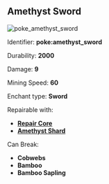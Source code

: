 ## Amethyst Sword
![poke_amethyst_sword](https://github.com/ItsMePok/PFE/assets/136857747/42582fd4-22b8-4331-af44-6d87f83a0b6d)

Identifier: **poke:amethyst_sword**

Durability: **2000**

Damage: **9**

Mining Speed: **60**

Enchant type: **Sword**

Repairable with:
* **[Repair Core](https://github.com/ItsMePok/PFE/wiki/Repair-Core)**
* **[Amethyst Shard](https://minecraft.wiki/w/Amethyst_Shard)**

Can Break:
* **Cobwebs**
* **Bamboo**
* **Bamboo Sapling**
